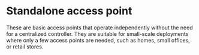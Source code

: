 
# Standalone access point

These are basic access points that operate independently without the need for a centralized controller. They are suitable for small-scale deployments where only a few access points are needed, such as homes, small offices, or retail stores.